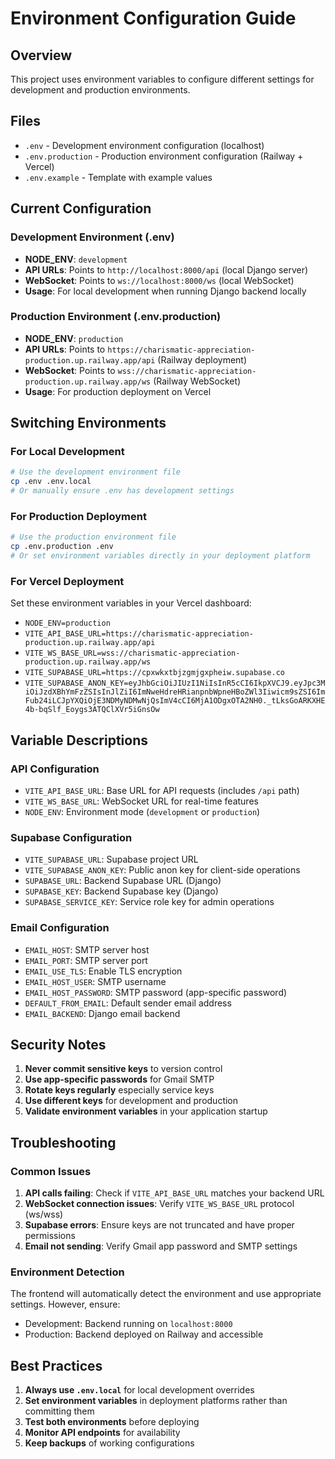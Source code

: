 # Environment Configuration Guide

## Overview

This project uses environment variables to configure different settings for development and production environments.

## Files

- `.env` - Development environment configuration (localhost)
- `.env.production` - Production environment configuration (Railway + Vercel)
- `.env.example` - Template with example values

## Current Configuration

### Development Environment (.env)

- **NODE_ENV**: `development`
- **API URLs**: Points to `http://localhost:8000/api` (local Django server)
- **WebSocket**: Points to `ws://localhost:8000/ws` (local WebSocket)
- **Usage**: For local development when running Django backend locally

### Production Environment (.env.production)

- **NODE_ENV**: `production`
- **API URLs**: Points to `https://charismatic-appreciation-production.up.railway.app/api` (Railway deployment)
- **WebSocket**: Points to `wss://charismatic-appreciation-production.up.railway.app/ws` (Railway WebSocket)
- **Usage**: For production deployment on Vercel

## Switching Environments

### For Local Development

```bash
# Use the development environment file
cp .env .env.local
# Or manually ensure .env has development settings
```

### For Production Deployment

```bash
# Use the production environment file
cp .env.production .env
# Or set environment variables directly in your deployment platform
```

### For Vercel Deployment

Set these environment variables in your Vercel dashboard:

- `NODE_ENV=production`
- `VITE_API_BASE_URL=https://charismatic-appreciation-production.up.railway.app/api`
- `VITE_WS_BASE_URL=wss://charismatic-appreciation-production.up.railway.app/ws`
- `VITE_SUPABASE_URL=https://cpxwkxtbjzgmjgxpheiw.supabase.co`
- `VITE_SUPABASE_ANON_KEY=eyJhbGciOiJIUzI1NiIsInR5cCI6IkpXVCJ9.eyJpc3MiOiJzdXBhYmFzZSIsInJlZiI6ImNweHdreHRianpnbWpneHBoZWl3Iiwicm9sZSI6ImFub24iLCJpYXQiOjE3NDMyNDMwNjQsImV4cCI6MjA1ODgxOTA2NH0._tLksGoARKXHE4b-bqSlf_Eoygs3ATQClXVr5iGnsOw`

## Variable Descriptions

### API Configuration

- `VITE_API_BASE_URL`: Base URL for API requests (includes `/api` path)
- `VITE_WS_BASE_URL`: WebSocket URL for real-time features
- `NODE_ENV`: Environment mode (`development` or `production`)

### Supabase Configuration

- `VITE_SUPABASE_URL`: Supabase project URL
- `VITE_SUPABASE_ANON_KEY`: Public anon key for client-side operations
- `SUPABASE_URL`: Backend Supabase URL (Django)
- `SUPABASE_KEY`: Backend Supabase key (Django)
- `SUPABASE_SERVICE_KEY`: Service role key for admin operations

### Email Configuration

- `EMAIL_HOST`: SMTP server host
- `EMAIL_PORT`: SMTP server port
- `EMAIL_USE_TLS`: Enable TLS encryption
- `EMAIL_HOST_USER`: SMTP username
- `EMAIL_HOST_PASSWORD`: SMTP password (app-specific password)
- `DEFAULT_FROM_EMAIL`: Default sender email address
- `EMAIL_BACKEND`: Django email backend

## Security Notes

1. **Never commit sensitive keys** to version control
2. **Use app-specific passwords** for Gmail SMTP
3. **Rotate keys regularly** especially service keys
4. **Use different keys** for development and production
5. **Validate environment variables** in your application startup

## Troubleshooting

### Common Issues

1. **API calls failing**: Check if `VITE_API_BASE_URL` matches your backend URL
2. **WebSocket connection issues**: Verify `VITE_WS_BASE_URL` protocol (ws/wss)
3. **Supabase errors**: Ensure keys are not truncated and have proper permissions
4. **Email not sending**: Verify Gmail app password and SMTP settings

### Environment Detection

The frontend will automatically detect the environment and use appropriate settings. However, ensure:

- Development: Backend running on `localhost:8000`
- Production: Backend deployed on Railway and accessible

## Best Practices

1. **Always use `.env.local`** for local development overrides
2. **Set environment variables** in deployment platforms rather than committing them
3. **Test both environments** before deploying
4. **Monitor API endpoints** for availability
5. **Keep backups** of working configurations
